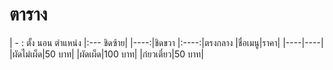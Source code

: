 # ตาราง
| - :
ตั้ง นอน ตำแหน่ง
|:--- ชิดซ้าย| |----:|ชิดขวา |:----:|ตรงกลาง
|ชื่อเมนู|ราคา|
|----|----|
|ผัดไม่เผ็ด|50 บาท|
|ผัดเผ็ด|100 บาท|
|ก๋ยวเตี๋ยว|50 บาท|